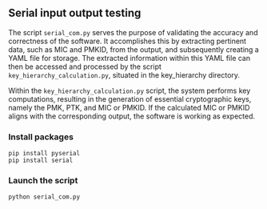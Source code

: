 ## Serial input output testing

The script `serial_com.py` serves the purpose of validating the accuracy and correctness of the software. It accomplishes this by extracting pertinent data, such as MIC and PMKID, from the output, and subsequently creating a YAML file for storage. The extracted information within this YAML file can then be accessed and processed by the script `key_hierarchy_calculation.py`, situated in the key_hierarchy directory.

Within the `key_hierarchy_calculation.py` script, the system performs key computations, resulting in the generation of essential cryptographic keys, namely the PMK, PTK, and MIC or PMKID.  If the calculated MIC or PMKID aligns with the corresponding output, the software is working as expected.

### Install packages
```shell
pip install pyserial
pip install serial
```

### Launch the script
```shell
python serial_com.py
```